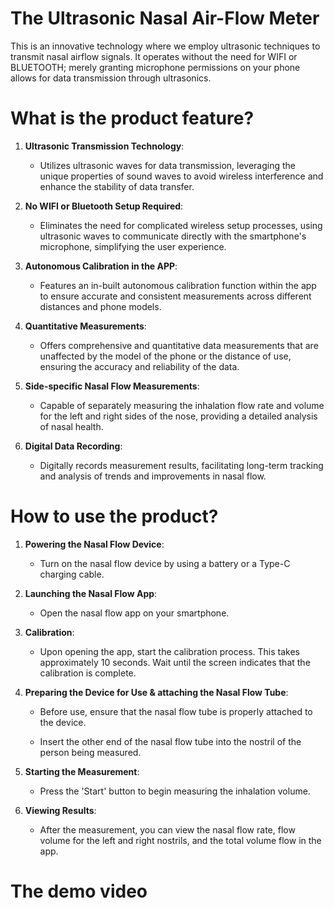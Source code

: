# The Ultrasonic Nasal Air-Flow Meter

This is an innovative technology where we employ ultrasonic techniques to transmit nasal airflow signals. It operates without the need for WIFI or BLUETOOTH; merely granting microphone permissions on your phone allows for data transmission through ultrasonics.

# What is the product feature?

1. **Ultrasonic Transmission Technology**:
   - Utilizes ultrasonic waves for data transmission, leveraging the unique properties of sound waves to avoid wireless interference and enhance the stability of data transfer.

2. **No WIFI or Bluetooth Setup Required**:
   - Eliminates the need for complicated wireless setup processes, using ultrasonic waves to communicate directly with the smartphone's microphone, simplifying the user experience.

3. **Autonomous Calibration in the APP**:
   - Features an in-built autonomous calibration function within the app to ensure accurate and consistent measurements across different distances and phone models.

4. **Quantitative Measurements**:
   - Offers comprehensive and quantitative data measurements that are unaffected by the model of the phone or the distance of use, ensuring the accuracy and reliability of the data.

5. **Side-specific Nasal Flow Measurements**:
   - Capable of separately measuring the inhalation flow rate and volume for the left and right sides of the nose, providing a detailed analysis of nasal health.

6. **Digital Data Recording**:
   - Digitally records measurement results, facilitating long-term tracking and analysis of trends and improvements in nasal flow.
   

# How to use the product?

1. **Powering the Nasal Flow Device**:
   - Turn on the nasal flow device by using a battery or a Type-C charging cable.

2. **Launching the Nasal Flow App**:
   - Open the nasal flow app on your smartphone.

3. **Calibration**:
   - Upon opening the app, start the calibration process. This takes approximately 10 seconds. Wait until the screen indicates that the calibration is complete.

4. **Preparing the Device for Use & attaching the Nasal Flow Tube**:
   - Before use, ensure that the nasal flow tube is properly attached to the device.
   
   - Insert the other end of the nasal flow tube into the nostril of the person being measured.

6. **Starting the Measurement**:
   - Press the 'Start' button to begin measuring the inhalation volume.

7. **Viewing Results**:
   - After the measurement, you can view the nasal flow rate, flow volume for the left and right nostrils, and the total volume flow in the app.

# The demo video

